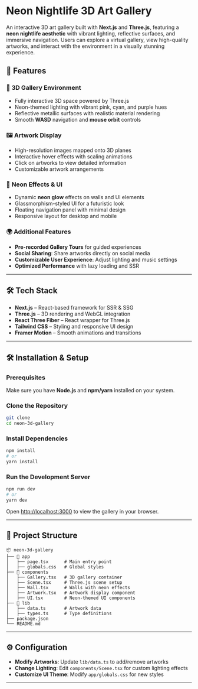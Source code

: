 # Neon Nightlife 3D Art Gallery

An interactive 3D art gallery built with **Next.js** and **Three.js**, featuring a **neon nightlife aesthetic** with vibrant lighting, reflective surfaces, and immersive navigation. Users can explore a virtual gallery, view high-quality artworks, and interact with the environment in a visually stunning experience.

## 🚀 Features

### 🎨 **3D Gallery Environment**
- Fully interactive 3D space powered by Three.js
- Neon-themed lighting with vibrant pink, cyan, and purple hues
- Reflective metallic surfaces with realistic material rendering
- Smooth **WASD** navigation and **mouse orbit** controls

### 🖼️ **Artwork Display**
- High-resolution images mapped onto 3D planes
- Interactive hover effects with scaling animations
- Click on artworks to view detailed information
- Customizable artwork arrangements

### 🌟 **Neon Effects & UI**
- Dynamic **neon glow** effects on walls and UI elements
- Glassmorphism-styled UI for a futuristic look
- Floating navigation panel with minimal design
- Responsive layout for desktop and mobile

### 🌍 **Additional Features**
- **Pre-recorded Gallery Tours** for guided experiences
- **Social Sharing**: Share artworks directly on social media
- **Customizable User Experience**: Adjust lighting and music settings
- **Optimized Performance** with lazy loading and SSR

---

## 🛠️ Tech Stack


- **Next.js** – React-based framework for SSR & SSG
- **Three.js** – 3D rendering and WebGL integration
- **React Three Fiber** – React wrapper for Three.js
- **Tailwind CSS** – Styling and responsive UI design
- **Framer Motion** – Smooth animations and transitions

---

## 🛠️ Installation & Setup

### **Prerequisites**
Make sure you have **Node.js** and **npm/yarn** installed on your system.

### **Clone the Repository**
```sh
git clone
cd neon-3d-gallery
```

### **Install Dependencies**
```sh
npm install
# or
yarn install
```

### **Run the Development Server**
```sh
npm run dev
# or
yarn dev
```
Open [http://localhost:3000](http://localhost:3000) to view the gallery in your browser.

---

## 📁 Project Structure
```
📦 neon-3d-gallery
├── 📂 app
│   ├── page.tsx      # Main entry point
│   ├── globals.css   # Global styles
├── 📂 components
│   ├── Gallery.tsx   # 3D gallery container
│   ├── Scene.tsx     # Three.js scene setup
│   ├── Wall.tsx      # Walls with neon effects
│   ├── Artwork.tsx   # Artwork display component
│   ├── UI.tsx        # Neon-themed UI components
├── 📂 lib
│   ├── data.ts       # Artwork data
│   ├── types.ts      # Type definitions
├── package.json
└── README.md
```

---

## ⚙️ Configuration
- **Modify Artworks**: Update `lib/data.ts` to add/remove artworks
- **Change Lighting**: Edit `components/Scene.tsx` for custom lighting effects
- **Customize UI Theme**: Modify `app/globals.css` for new styles

---

